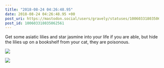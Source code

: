 ```yaml
---
title: "2018-08-24 04:26:48.95"
date: 2018-08-24 04:26:48.95 +00
post_uri: https://mastodon.social/users/gravely/statuses/100603318035062561
post_id: 100603318035062561
---
```

Get some asiatic lilies and star jasmine into your life if you are able, but hide the lilies up on a bookshelf from your cat, they are poisonous.


![](/images/5734052.jpeg)

![](/images/5734053.jpeg)

